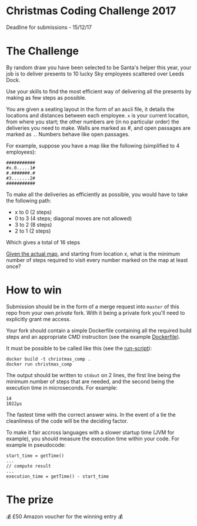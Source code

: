 # Christmas Coding Challenge 2017

Deadline for submissions - 15/12/17

# The Challenge

By random draw you have been selected to be Santa's helper this year, your job is to deliver presents to 10 lucky Sky employees scattered over Leeds Dock.

Use your skills to find the most efficient way of delivering all the presents by making as few steps as possible.

You are given a seating layout in the form of an ascii file, it details the locations and distances between each employee. `x` is your current location, from where you start; the other numbers are (in no particular order) the deliveries you need to make. Walls are marked as #, and open passages are marked as `.`. Numbers behave like open passages.

For example, suppose you have a map like the following (simplified to 4 employees):

    ###########
    #x.0.....1#
    #.#######.#
    #3.......2#
    ###########

To make all the deliveries as efficiently as possible, you would have to take the following path:

- x to 0 (2 steps)
- 0 to 3 (4 steps; diagonal moves are not allowed)
- 3 to 2 (8 steps)
- 2 to 1 (2 steps)

Which gives a total of 16 steps

[Given the actual map](map.txt), and starting from location x, what is the minimum number of steps required to visit every number marked on the map at least once?

# How to win

Submission should be in the form of a merge request into `master` of this repo from your own _private_ fork. With it being a private fork you'll need to explicitly grant me access.

Your fork should contain a simple Dockerfile containing all the required build steps and an appropriate CMD instruction (see the example [Dockerfile](Dockerfile)).

It must be possible to be called like this (see the [run-script](run-script.sh)):

    docker build -t christmas_comp .
    docker run christmas_comp

The output should be written to `stdout` on 2 lines, the first line being the minimum number of steps that are needed, and the second being the execution time in microseconds. For example:

    14
    1022µs

The fastest time with the correct answer wins. In the event of a tie the cleanliness of the code will be the deciding factor.

To make it fair accross languages with a slower startup time (JVM for example), you should measure the execution time within your code. For example in pseudocode:

    start_time = getTime()
    ...
    // compute result
    ...
    execution_time = getTime() - start_time

# The prize

💰 £50 Amazon voucher for the winning entry 💰
